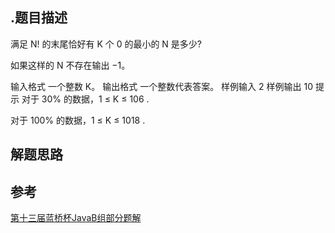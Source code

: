## .题目描述
满足 N! 的末尾恰好有 K 个 0 的最小的 N 是多少? 

如果这样的 N 不存在输出 −1。

输入格式
一个整数 K。
输出格式
一个整数代表答案。 
样例输入
2
样例输出
10
提示
对于 30% 的数据，1 ≤ K ≤ 106 .

对于 100% 的数据，1 ≤ K ≤ 1018 .

## 解题思路





## 参考
[第十三届蓝桥杯JavaB组部分题解](https://zhuanlan.zhihu.com/p/495741612)